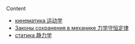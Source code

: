 Content

- [кинематика 运动学](кинематика.md)
- [Законы сохранения в механике 力学守恒定律](Законы%20сохранения%20в%20механике.md)
- [статика 静力学](статика.md)